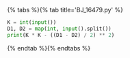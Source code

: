 {% tabs %}{% tab title='BJ_16479.py' %}

```py
K = int(input())
D1, D2 = map(int, input().split())
print(K * K - ((D1 - D2) / 2) ** 2)
```

{% endtab %}{% endtabs %}

